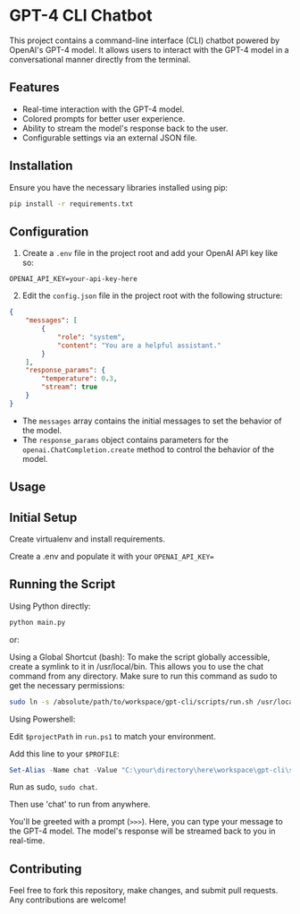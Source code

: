 # GPT-4 CLI Chatbot

This project contains a command-line interface (CLI) chatbot powered by OpenAI's GPT-4 model. It allows users to interact with the GPT-4 model in a conversational manner directly from the terminal.

## Features

- Real-time interaction with the GPT-4 model.
- Colored prompts for better user experience.
- Ability to stream the model's response back to the user.
- Configurable settings via an external JSON file.

## Installation

Ensure you have the necessary libraries installed using pip:

```bash
pip install -r requirements.txt
```

## Configuration
1. Create a `.env` file in the project root and add your OpenAI API key like so:

```plaintext
OPENAI_API_KEY=your-api-key-here
```

2. Edit the `config.json` file in the project root with the following structure:

```json
{
    "messages": [
        {
            "role": "system",
            "content": "You are a helpful assistant."
        }
    ],
    "response_params": {
        "temperature": 0.3,
        "stream": true
    }
}
```

- The `messages` array contains the initial messages to set the behavior of the model.
- The `response_params` object contains parameters for the `openai.ChatCompletion.create` method to control the behavior of the model.

## Usage
## Initial Setup
Create virtualenv and install requirements.

Create a .env and populate it with your `OPENAI_API_KEY=`

## Running the Script
Using Python directly:

```bash
python main.py
```
or:

Using a Global Shortcut (bash):
To make the script globally accessible, create a symlink to it in /usr/local/bin. This allows you to use the chat command from any directory. Make sure to run this command as sudo to get the necessary permissions:

```bash
sudo ln -s /absolute/path/to/workspace/gpt-cli/scripts/run.sh /usr/local/bin/chat

```

Using Powershell:

Edit `$projectPath` in `run.ps1` to match your environment.

Add this line to your `$PROFILE`:

```ps1
Set-Alias -Name chat -Value "C:\your\directory\here\workspace\gpt-cli\scripts\run.ps1"
```

Run as sudo, `sudo chat`.

Then use 'chat' to run from anywhere.

You'll be greeted with a prompt (`>>>`). Here, you can type your message to the GPT-4 model. The model's response will be streamed back to you in real-time.

## Contributing

Feel free to fork this repository, make changes, and submit pull requests. Any contributions are welcome!
